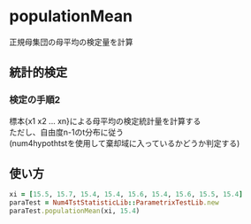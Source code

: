 populationMean
==============
正規母集団の母平均の検定量を計算

## 統計的検定
### 検定の手順2

標本{x1 x2 ... xn}による母平均の検定統計量を計算する  
ただし、自由度n-1のt分布に従う  
(num4hypothtstを使用して棄却域に入っているかどうか判定する)

## 使い方

```ruby
xi = [15.5, 15.7, 15.4, 15.4, 15.6, 15.4, 15.6, 15.5, 15.4]
paraTest = Num4TstStatisticLib::ParametrixTestLib.new
paraTest.populationMean(xi, 15.4)
```

